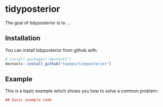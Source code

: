 # tidyposterior

The goal of tidyposterior is to ...

## Installation

You can install tidyposterior from github with:


``` r
# install.packages("devtools")
devtools::install_github("topepo/tidyposterior")
```

## Example

This is a basic example which shows you how to solve a common problem:

``` r
## basic example code
```
